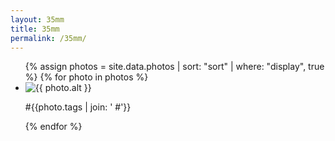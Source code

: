 ```yaml
---
layout: 35mm
title: 35mm
permalink: /35mm/
---
```


<ul class="photo-list">
  {% assign photos = site.data.photos 
    | sort: "sort" 
    | where: "display", true
  %}
  {% for photo in photos %}
    <li class="photo-item aos-jeehye">
      <a class="modal-link">
        <img alt="{{ photo.alt }}" src="{{ photo.link }}">
        <p>#{{photo.tags | join: ' #'}}</p>
      </a>
    </li>
  {% endfor %}
</ul>
